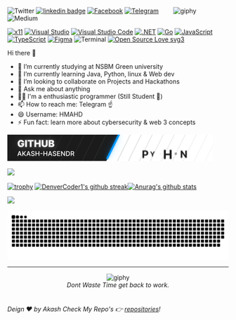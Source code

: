 

![Twitter](https://komarev.com/ghpvc/?username=HMAHD&style=for-the-badge)
[![linkedin badge](https://img.shields.io/badge/LinkedIn-0077B5?style=for-the-badge&logo=linkedin&logoColor=white)](https://www.linkedin.com/in/akash-hasendra/)
[![Facebook](https://img.shields.io/badge/Facebook-1877F2?style=for-the-badge&logo=facebook&logoColor=white)](https://www.facebook.com/akash.darmasiri)
[![Telegram](https://img.shields.io/badge/Telegram-2CA5E0?style=for-the-badge&logo=telegram&logoColor=white)](https://t.me/legend000001)
[<img align='right' src="https://i.ibb.co/nk9gvXz/xero-code.gif" width="25%" alt="giphy">](https://t.me/Legend000001)
![Medium](https://img.shields.io/badge/Medium-12100E?style=for-the-badge&logo=medium&logoColor=white)


[![x11](https://img.shields.io/badge/--F28834?logo=x.org&logoColor=ffffff)](https://x.org/)
[![Visual Studio](https://img.shields.io/badge/--6C33AF?logo=visual%20studio)](https://visualstudio.microsoft.com/)
[![Visual Studio Code](https://img.shields.io/badge/--007ACC?logo=visual%20studio%20code&logoColor=ffffff)](https://code.visualstudio.com/)
[![.NET](https://img.shields.io/badge/--512BD4?logo=.net&logoColor=ffffff)](https://dotnet.microsoft.com/)
[![Go](https://img.shields.io/badge/--00ADD8?logo=go&logoColor=ffffff)](https://golang.org/)
[![JavaScript](https://img.shields.io/badge/--F7DF1E?logo=javascript&logoColor=000)](https://www.javascript.com/)
[![TypeScript](https://img.shields.io/badge/--3178C6?logo=typescript&logoColor=ffffff)](https://www.typescriptlang.org/)
[![Figma](https://img.shields.io/badge/--F24E1E?logo=figma&logoColor=ffffff)](https://www.figma.com/)
![Terminal](https://badgen.net/badge/icon/terminal?icon=terminal&label)
[![Open Source Love svg3](https://badges.frapsoft.com/os/v3/open-source.svg?v=103)](https://github.com/ellerbrock/open-source-badges/)

Hi there 👋
- 📒 I’m currently studying at NSBM Green university
- 🌱 I’m currently learning Java, Python, linux & Web dev
- 👯 I’m looking to collaborate on Projects and Hackathons
- 💬 Ask me about anything
- 👩‍💻 I'm a enthusiastic programmer (Still Student 🤫) 
- 📫 How to reach me: Telegram ☝️
- 😄 Username: HMAHD
- ⚡ Fun fact: learn more about cybersecurity & web 3 concepts 

![Akash-hasendr](https://github.com/Akash-hasendr/Akash-hasendr/blob/main/standard.gif)
<!---line break---->
<img src="https://user-images.githubusercontent.com/73097560/115834477-dbab4500-a447-11eb-908a-139a6edaec5c.gif"> 
<!---line break---->


[![trophy](https://github-profile-trophy.vercel.app/?username=ryo-ma&no-frame=true-bg=true-ma&row=1-ma&margin-w=60-ma&theme=onedark)](https://github.com/ryo-ma/github-profile-trophy)
[![DenverCoder1's github streak](https://github-readme-streak-stats.herokuapp.com/?user=HMAHD&theme=blue-green)](https://github.com/DenverCoder1/github-readme-streak-stats)[![Anurag's github stats](https://github-readme-stats.vercel.app/api?username=HMAHD&theme=blue-green)](https://github.com/anuraghazra/github-readme-stats)

<!---line break---->
<img src="https://user-images.githubusercontent.com/73097560/115834477-dbab4500-a447-11eb-908a-139a6edaec5c.gif"> 
<!---line break---->
<!---------contribute chart animate snake----------------->
<p align="center" >
  <img  src="https://raw.githubusercontent.com/Elanza-48/Elanza-48/main/resources/img/github-contribution-grid-snake.svg"
    alt="example" />
</p>
<hr color="navyblue">
<p align="center">
   <img align='center' src="https://i.ibb.co/fqMN3QP/technologist-desktop.gif" width="25%" alt="giphy">
   <br>
   <i>Dont Waste Time get back to work.</i>
   <br>
<br>	

###### Deign ❤️ by Akash Check My Repo's 👉 [repositories](https://github.com/HMAHD?tab=repositories)!
